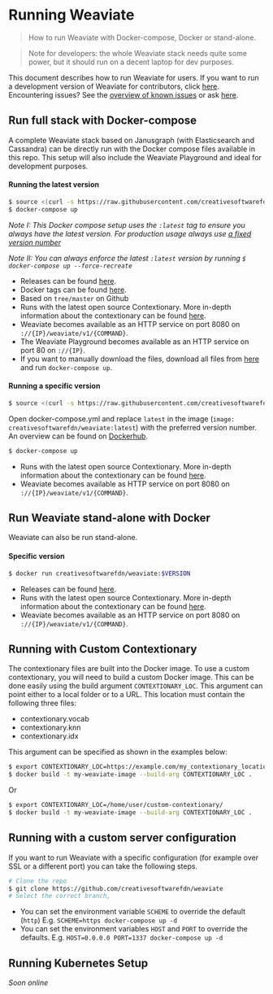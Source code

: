 # Running Weaviate

> How to run Weaviate with Docker-compose, Docker or stand-alone.

> Note for developers: the whole Weaviate stack needs quite some power, but it should run on a decent laptop for dev purposes.

This document describes how to run Weaviate for users. If you want to run a development version of Weaviate for contributors, click [here](../contribute/running-weaviate.md). Encountering issues? See the [overview of known issues](https://github.com/creativesoftwarefdn/weaviate/issues?utf8=%E2%9C%93&q=label%3Adocker+label%3Abug+) or ask [here](https://github.com/creativesoftwarefdn/weaviate#questions).

## Run full stack with Docker-compose

A complete Weaviate stack based on Janusgraph (with Elasticsearch and Cassandra) can be directly run with the Docker compose files available in this repo. This setup will also include the Weaviate Playground and ideal for development purposes.

#### Running the latest version

```sh
$ source <(curl -s https://raw.githubusercontent.com/creativesoftwarefdn/weaviate/master/tools/download-docker-compose-deps.sh)
$ docker-compose up
```

_Note I: This Docker compose setup uses the `:latest` tag to ensure you always have the latest version. For production usage always use [a fixed version number](#running-a-specific-version)_

_Note II: You can always enforce the latest `:latest` version by running `$ docker-compose up --force-recreate`_

- Releases can be found [here](https://github.com/creativesoftwarefdn/weaviate/releases).
- Docker tags can be found [here](https://hub.docker.com/r/creativesoftwarefdn/weaviate/tags).
- Based on `tree/master` on Github
- Runs with the latest open source Contextionary. More in-depth information about the contextionary can be found [here](../contribute/contextionary.md).
- Weaviate becomes available as an HTTP service on port 8080 on `://{IP}/weaviate/v1/{COMMAND}`.
- The Weaviate Playground becomes available as an HTTP service on port 80 on `://{IP}`.
- If you want to manually download the files, download all files from [here](https://github.com/creativesoftwarefdn/weaviate/tree/master/docker-compose/runtime) and run `docker-compose up`.

#### Running a specific version

```sh
$ source <(curl -s https://raw.githubusercontent.com/creativesoftwarefdn/weaviate/master/tools/download-docker-compose-deps.sh)
```

Open docker-compose.yml and replace `latest` in the image (`image: creativesoftwarefdn/weaviate:latest`) with the preferred version number. An overview can be found on [Dockerhub](https://hub.docker.com/r/creativesoftwarefdn/weaviate/tags).

```sh
$ docker-compose up
```

- Runs with the latest open source Contextionary. More in-depth information about the contextionary can be found [here](../contribute/contextionary.md).
- Weaviate becomes available as HTTP service on port 8080 on `://{IP}/weaviate/v1/{COMMAND}`.

## Run Weaviate stand-alone with Docker

Weaviate can also be run stand-alone.

#### Specific version

```sh
$ docker run creativesoftwarefdn/weaviate:$VERSION
```

- Releases can be found [here](https://github.com/creativesoftwarefdn/weaviate/releases).
- Runs with the latest open source Contextionary. More in-depth information about the contextionary can be found [here](../contribute/contextionary.md).
- Weaviate becomes available as an HTTP service on port 8080 on `://{IP}/weaviate/v1/{COMMAND}`.

## Running with Custom Contextionary

The contextionary files are built into the Docker image. To use a custom contextionary, you will need to build a custom Docker image. This can be done easily using the build argument `CONTEXTIONARY_LOC`. This argument can point either to a local folder or to a URL. This location must contain the following three files:

* contextionary.vocab
* contextionary.knn
* contextionary.idx

This argument can be specified as shown in the examples below:

```sh
$ export CONTEXTIONARY_LOC=https://example.com/my_contextionary_location/
$ docker build -t my-weaviate-image --build-arg CONTEXTIONARY_LOC .
```

Or

```sh
$ export CONTEXTIONARY_LOC=/home/user/custom-contextionary/
$ docker build -t my-weaviate-image --build-arg CONTEXTIONARY_LOC .
```

## Running with a custom server configuration

If you want to run Weaviate with a specific configuration (for example over SSL or a different port) you can take the following steps.

```sh
# Clone the repo
$ git clone https://github.com/creativesoftwarefdn/weaviate
# Select the correct branch, 
```

- You can set the environment variable `SCHEME` to override the default (`http`) E.g. `SCHEME=https docker-compose up -d`
- You can set the environment variables `HOST` and `PORT` to override the defaults. E.g. `HOST=0.0.0.0 PORT=1337 docker-compose up -d`	

## Running Kubernetes Setup

_Soon online_